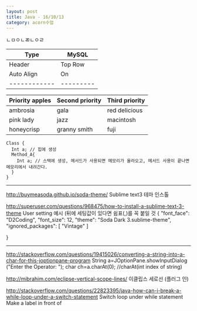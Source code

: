 ```yaml
---
layout: post
title: Java - 16/10/13
category: acorn수업
---
```


ㄴㅁㅇㄴㄻㄴㅇㄹ

|    Type  |  MySQL  |
|------------|---------|
| Header     | Top Row |
| Auto Align | On      |
|------------|---------|

| Priority apples | Second priority | Third priority |
|-------|--------|---------|
| ambrosia | gala | red delicious |
| pink lady | jazz | macintosh |
| honeycrisp | granny smith | fuji |

```
Class {
  Int a; // 힙에 생성 
  Method_A{ 
    Int a; // 스택에 생성, 메서드가 사용되면 메모리가 올라오고, 메서드 사용이 끝나면 메모리에서 내려간다. 
  } 
} 
```
 
------------------------------------------------------------------------------------------------------- 
http://buymeasoda.github.io/soda-theme/ 
Sublime text3 테마 인스톨 
 
http://superuser.com/questions/968475/how-to-install-a-sublime-text-3-theme 
User setting 예시 (뒤에 세팅값이 있다면 쉼표(,)를 꼭 붙일 것 
{ 
   "font_face": "D2Coding", 
   "font_size": 12, 
   "theme": "Soda Dark 3.sublime-theme", 
   "ignored_packages": 
   [ 
    "Vintage" 
   ] 
  
} 
 
------------------------------------------------------------------------------------------------------- 
http://stackoverflow.com/questions/19415026/converting-a-string-into-a-char-for-this-joptionpane-program 
String a=JOptionPane.showInputDialog ("Enter the Operator: "); 
    char ch=a.charAt(0); //charAt(int index of string) 
 
 
http://mibrahim.com/eclipse-vertical-scope-lines/ 
이클립스 세로선 (플러그 인) 
 
 
http://stackoverflow.com/questions/22823395/java-how-can-i-break-a-while-loop-under-a-switch-statement 
Switch loop under while statement 
Make a label in front of  
